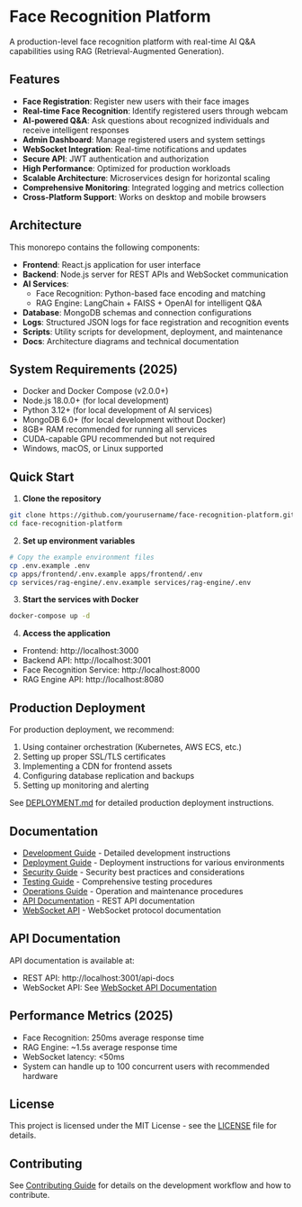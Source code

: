 # Face Recognition Platform

A production-level face recognition platform with real-time AI Q&A capabilities using RAG (Retrieval-Augmented Generation).

## Features

- **Face Registration**: Register new users with their face images
- **Real-time Face Recognition**: Identify registered users through webcam
- **AI-powered Q&A**: Ask questions about recognized individuals and receive intelligent responses
- **Admin Dashboard**: Manage registered users and system settings
- **WebSocket Integration**: Real-time notifications and updates
- **Secure API**: JWT authentication and authorization
- **High Performance**: Optimized for production workloads
- **Scalable Architecture**: Microservices design for horizontal scaling
- **Comprehensive Monitoring**: Integrated logging and metrics collection
- **Cross-Platform Support**: Works on desktop and mobile browsers

## Architecture

This monorepo contains the following components:

- **Frontend**: React.js application for user interface
- **Backend**: Node.js server for REST APIs and WebSocket communication
- **AI Services**:
  - Face Recognition: Python-based face encoding and matching
  - RAG Engine: LangChain + FAISS + OpenAI for intelligent Q&A
- **Database**: MongoDB schemas and connection configurations
- **Logs**: Structured JSON logs for face registration and recognition events
- **Scripts**: Utility scripts for development, deployment, and maintenance
- **Docs**: Architecture diagrams and technical documentation

## System Requirements (2025)

- Docker and Docker Compose (v2.0.0+)
- Node.js 18.0.0+ (for local development)
- Python 3.12+ (for local development of AI services)
- MongoDB 6.0+ (for local development without Docker)
- 8GB+ RAM recommended for running all services
- CUDA-capable GPU recommended but not required
- Windows, macOS, or Linux supported

## Quick Start

1. **Clone the repository**

```bash
git clone https://github.com/yourusername/face-recognition-platform.git
cd face-recognition-platform
```

2. **Set up environment variables**

```bash
# Copy the example environment files
cp .env.example .env
cp apps/frontend/.env.example apps/frontend/.env
cp services/rag-engine/.env.example services/rag-engine/.env
```

3. **Start the services with Docker**

```bash
docker-compose up -d
```

4. **Access the application**

- Frontend: http://localhost:3000
- Backend API: http://localhost:3001
- Face Recognition Service: http://localhost:8000
- RAG Engine API: http://localhost:8080

## Production Deployment

For production deployment, we recommend:

1. Using container orchestration (Kubernetes, AWS ECS, etc.)
2. Setting up proper SSL/TLS certificates
3. Implementing a CDN for frontend assets
4. Configuring database replication and backups
5. Setting up monitoring and alerting

See [DEPLOYMENT.md](./docs/DEPLOYMENT.md) for detailed production deployment instructions.

## Documentation

- [Development Guide](./docs/DEVELOPMENT.md) - Detailed development instructions
- [Deployment Guide](./docs/DEPLOYMENT.md) - Deployment instructions for various environments
- [Security Guide](./docs/SECURITY.md) - Security best practices and considerations
- [Testing Guide](./docs/TESTING.md) - Comprehensive testing procedures
- [Operations Guide](./docs/OPERATIONS.md) - Operation and maintenance procedures
- [API Documentation](./docs/API.md) - REST API documentation
- [WebSocket API](./docs/WEBSOCKET.md) - WebSocket protocol documentation

## API Documentation

API documentation is available at:

- REST API: http://localhost:3001/api-docs
- WebSocket API: See [WebSocket API Documentation](./docs/WEBSOCKET.md)

## Performance Metrics (2025)

- Face Recognition: 250ms average response time
- RAG Engine: ~1.5s average response time
- WebSocket latency: <50ms
- System can handle up to 100 concurrent users with recommended hardware

## License

This project is licensed under the MIT License - see the [LICENSE](LICENSE) file for details.

## Contributing

See [Contributing Guide](./docs/CONTRIBUTING.md) for details on the development workflow and how to contribute.
